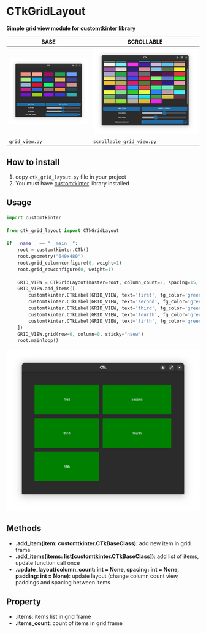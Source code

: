 # CTkGridLayout
**Simple grid view module for [customtkinter](https://github.com/TomSchimansky/CustomTkinter) library**

| BASE                                        | SCROLLABLE                                  |
|---------------------------------------------|---------------------------------------------|
| ![Screenshot](./examples/screenshots/2.png) | ![Screenshot](./examples/screenshots/3.png) |
| `grid_view.py`                              | `scrollable_grid_view.py`                                         |


  
## How to install
1) copy `ctk_grid_layout.py` file in your project
2) You must have [customtkinter](https://github.com/TomSchimansky/CustomTkinter) library installed

## Usage
```python
import customtkinter

from ctk_grid_layout import CTkGridLayout

if __name__ == "__main__":
    root = customtkinter.CTk()
    root.geometry("640x480")
    root.grid_columnconfigure(0, weight=1)
    root.grid_rowconfigure(0, weight=1)

    GRID_VIEW = CTkGridLayout(master=root, column_count=2, spacing=15, padding=50)
    GRID_VIEW.add_items([
        customtkinter.CTkLabel(GRID_VIEW, text='first', fg_color='green'),
        customtkinter.CTkLabel(GRID_VIEW, text='second', fg_color='green'),
        customtkinter.CTkLabel(GRID_VIEW, text='third', fg_color='green'),
        customtkinter.CTkLabel(GRID_VIEW, text='fourth', fg_color='green'),
        customtkinter.CTkLabel(GRID_VIEW, text='fifth', fg_color='green'),
    ])
    GRID_VIEW.grid(row=0, column=0, sticky="nsew")
    root.mainloop()
```
![Screenshot](./examples/screenshots/1.png)


## Methods
- **.add_item(item: customtkinter.CTkBaseClass)**: add new item in grid frame
- **.add_items(items: list[customtkinter.CTkBaseClass])**: add list of items, update function call once
- **.update_layout(column_count: int = None, spacing: int = None, padding: int = None)**: update layout (change column count view, paddings and spacing between items

## Property
- **.items**: items list in grid frame
- **.items_count**: count of items in grid frame
